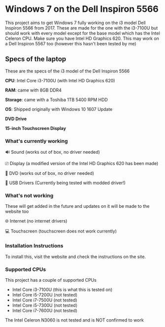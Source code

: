 # Windows 7 on the Dell Inspiron 5566
This project aims to get Windows 7 fully working on the i3 model Dell Inspiron 5566 from 2017. These are made for the one with the i3-7100U but should work with every model except for the base model which has the Intel Celeron CPU. Make sure you have Intel HD Graphics 620. This may work on a Dell Inspiron 5567 too (however this hasn't been tested by me)

## Specs of the laptop
These are the specs of the i3 model of the Dell Inspiron 5566

**CPU**: Intel Core i3-7100U (with Intel HD Graphics 620)

**RAM**: came with 8GB DDR4

**Storage**: came with a Toshiba 1TB 5400 RPM HDD

**OS**: Shipped originally with Windows 10 1607 Update

**DVD Drive**

**15-inch Touchscreen Display**

### What's currently working

🔊 Sound (works out of box, no driver needed)

⎚ Display (a modified version of the Intel HD Graphics 620 has been made)

📀 DVD (works out of box, no driver needed)

💾 USB Drivers (Currently being tested with modded driver!)


### What's not working
These will get added in the future and updates on it will be made to the website too

🌐 Internet (no internet drivers)

💻 Touchscreen (touchscreen does not work currently)

### Installation Instructions
To install this, visit the website and check the instructions on the site.

### Supported CPUs
This project has a couple of supported CPUs

- Intel Core i3-7100U (this is what this is tested on)
- Intel Core i5-7200U (not tested)
- Intel Core i7-7500U (not tested)
- Intel Core i5-7300U (not tested)
- Intel Core i7-7600U (not tested)

The Intel Celeron N3060 is not tested and is NOT confirmed to work
